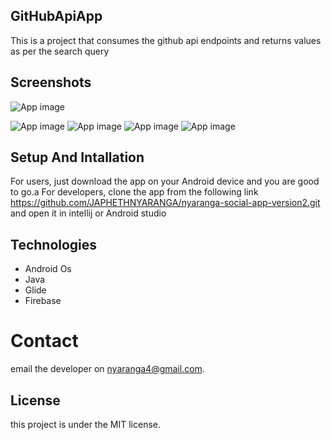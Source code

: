 ## GitHubApiApp


This is a project that consumes the github api endpoints and returns values as per the search query


## Screenshots
![App image](app/src/Assets/screenshot4.png )

![App image](app/src/Assets/screenshot5.png)
![App image](app/src/Assets/screenshot1.png)
![App image](app/src/Assets/screenshot2.png)
![App image](app/src/Assets/screenshot3.png)

## Setup And Intallation
For users, just download the app on your Android device and you are good to go.a
For developers, clone the app from the following link https://github.com/JAPHETHNYARANGA/nyaranga-social-app-version2.git and open it in intellij or Android studio

## Technologies

* Android Os
* Java
* Glide
* Firebase



# Contact
email the developer on nyaranga4@gmail.com.

## License
this project is under the  MIT license.